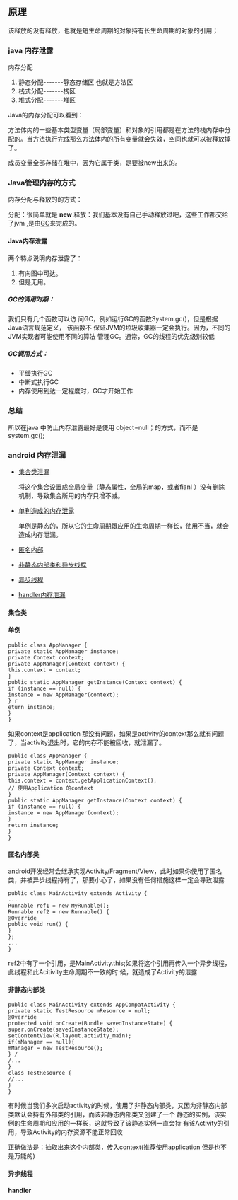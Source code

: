 
## 原理
 该释放的没有释放，也就是短生命周期的对象持有长生命周期的对象的引用；
 
 ### java 内存泄露
 
 内存分配
 1. 静态分配-------静态存储区  也就是方法区
 2. 栈式分配-------栈区
 3. 堆式分配-------堆区

Java的内存分配可以看到：

方法体内的一些基本类型变量（局部变量）和对象的引用都是在方法的栈内存中分配的。当方法执行完成那么方法体内的所有变量就会失效，空间也就可以被释放掉了。


成员变量全部存储在堆中，因为它属于类，是要被new出来的。

### Java管理内存的方式

内存分配与释放的的方式：

分配：很简单就是 **new** 
释放：我们基本没有自己手动释放过吧，这些工作都交给了jvm
,是由[GC]()来完成的。


#### Java内存泄露

两个特点说明内存泄露了：

1. 有向图中可达。
2. 但是无用。

##### GC的调用时期：
我们只有几个函数可以访
问GC，例如运行GC的函数System.gc()，但是根据Java语言规范定义， 该函数不
保证JVM的垃圾收集器一定会执行。因为，不同的JVM实现者可能使用不同的算法
管理GC。通常，GC的线程的优先级别较低
##### GC调用方式：

- 平缓执行GC
- 中断式执行GC
- 内存使用到达一定程度时，GC才开始工作


### 总结 

所以在java 中防止内存泄露最好是使用 object=null；的方式，而不是system.gc();


### android 内存泄漏
- [集合类泄漏](jiehelei)

    将这个集合设置成全局变量（静态属性，全局的map，或者fianl ）没有删除机制，导致集合所用的内存只增不减。
- [单利造成的内存泄露](danli)
    
    单例是静态的，所以它的生命周期跟应用的生命周期一样长，使用不当，就会造成内存泄漏。

- [匿名内部](nimingleibulei)

-  [非静态内部类和异步线程](feijintaileibulei)

-  [异步线程](yibuxiancheng)

-  [handler内存泄漏](handler)



#### <span id="jiehelei">集合类</span>

#### <span id="danli">单例</span>

```
public class AppManager {
private static AppManager instance;
private Context context;
private AppManager(Context context) {
this.context = context;
} 
public static AppManager getInstance(Context context) {
if (instance == null) {
instance = new AppManager(context);
} r
eturn instance;
}
}
```
如果context是application 那没有问题，如果是activity的context那么就有问题了，当activity退出时，它的内存不能被回收，就泄漏了。


```
public class AppManager {
private static AppManager instance;
private Context context;
private AppManager(Context context) {
this.context = context.getApplicationContext();
// 使用Application 的context
}
public static AppManager getInstance(Context context) {
if (instance == null) {
instance = new AppManager(context);
}
return instance;
}
}
```
#### <span id="nimingleibulei">匿名内部类</span>

android开发经常会继承实现Activity/Fragment/View，此时如果你使用了匿名
类，并被异步线程持有了，那要小心了，如果没有任何措施这样一定会导致泄露


```
public class MainActivity extends Activity {
...
Runnable ref1 = new MyRunable();
Runnable ref2 = new Runnable() {
@Override
public void run() {
}
};
...
}
```


ref2中有了一个引用，是MainActivity.this;如果将这个引用再传入一个异步线程，此线程和此Acitivity生命周期不一致的时
候，就造成了Activity的泄露

#### <span id="feijintaileibulei">非静态内部类</span>

```
public class MainActivity extends AppCompatActivity {
private static TestResource mResource = null;
@Override
protected void onCreate(Bundle savedInstanceState) {
super.onCreate(savedInstanceState);
setContentView(R.layout.activity_main);
if(mManager == null){
mManager = new TestResource();
} /
/...
}
class TestResource {
//...
}
}
```

有时候当我们多次启动activity的时候，使用了非静态内部类，又因为非静态内部类默认会持有外部类的引用，而该非静态内部类又创建了一个
静态的实例，该实例的生命周期和应用的一样长，这就导致了该静态实例一直会持
有该Activity的引用，导致Activity的内存资源不能正常回收

正确做法是：抽取出来这个内部类，传入context(推荐使用application 但是也不是万能的)

#### <span id="yibuxiancheng">异步线程</span>
#### <span id="handler">handler</span>







